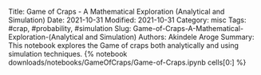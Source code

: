 Title: Game of Craps - A Mathematical Exploration (Analytical and Simulation)
Date: 2021-10-31
Modified: 2021-10-31
Category: misc
Tags: #crap, #probability, #simulation
Slug: Game-of-Craps-A-Mathematical-Exploration-(Analytical and Simulation)
Authors: Akindele Aroge
Summary: This notebook explores the Game of craps both analytically and using simulation techniques. 
{% notebook downloads/notebooks/GameOfCraps/Game-of-Craps.ipynb cells[0:] %}